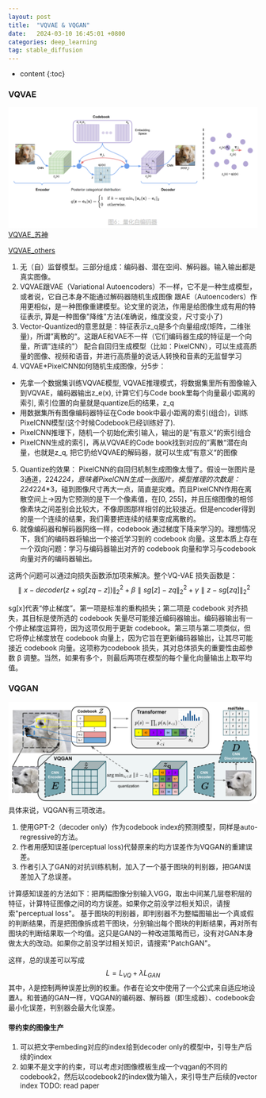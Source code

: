 ```yaml
---
layout: post
title:  "VQVAE & VQGAN"
date:   2024-03-10 16:45:01 +0800
categories: deep_learning
tag: stable_diffusion
---
```



* content
{:toc}
### VQVAE
![VQVAE](https://github.com/Colorfu1/Colorful.io/raw/master/_posts/resources/2024-03-10-170201.png)
[VQVAE_苏神](https://kexue.fm/archives/6760)

[VQVAE_others](https://sunlin-ai.github.io/2022/06/02/VQ-VAE.html)

1. 无（自）监督模型。三部分组成：编码器、潜在空间、解码器。输入输出都是真实图像。
2. VQVAE跟VAE（Variational Autoencoders）不一样，它不是一种生成模型，或者说，它自己本身不能通过解码器随机生成图像
跟AE（Autoencoders）作用更相似，是一种图像重建模型。论文里的说法，作用是给图像生成有用的特征表示, 算是一种图像"降维"方法(准确说，维度没变，尺寸变小了)
3. Vector-Quantized的意思就是：特征表示z_q是多个向量组成(矩阵，二维张量)，所谓”离散的“。这跟AE和VAE不一样（它们编码器生成的特征是一个向量，所谓"连续的"）
配合自回归生成模型（比如：PixelCNN），可以生成高质量的图像、视频和语音，并进行高质量的说话人转换和音素的无监督学习
4. VQVAE+PixelCNN如何随机生成图像，分5步：
  - 先拿一个数据集训练VQVAE模型, VQVAE推理模式，将数据集里所有图像输入到VQVAE，编码器输出z_e(x), 计算它们与Code book里每个向量最小距离的索引, 索引位置的向量就是quantize后的结果，z_q
  - 用数据集所有图像编码器特征在Code book中最小距离的索引(组合)，训练PixelCNN模型(这个时候Codebook已经训练好了).
  - PixelCNN推理下，随机一个初始化索引输入，输出的是”有意义“的索引组合
  - PixelCNN生成的索引，再从VQVAE的Code book找到对应的”离散“潜在向量，也就是z_q, 把它扔给VQVAE的解码器，就可以生成”有意义“的图像
5. Quantize的效果： PixelCNN的自回归机制生成图像太慢了。假设一张图片是3通道，224*224，意味着PixelCNN生成一张图片，模型推理的次数是：224*224*3，碰到图像尺寸再大一点，简直是灾难。而且PixelCNN作用在离散空间上->因为它预测的是下一个像素值，在[0, 255]，并且压缩图像的相邻像素块之间差别会比较大，不像原图那样相邻的比较接近。但是encoder得到的是一个连续的结果，我们需要把连续的结果变成离散的。
5. 就像编码器和解码器网络一样，codebook 通过梯度下降来学习的。理想情况下，我们的编码器将输出一个接近学习到的 codebook 向量。这里本质上存在一个双向问题：学习与编码器输出对齐的 codebook 向量和学习与codebook 向量对齐的编码器输出。

这两个问题可以通过向损失函数添加项来解决。整个VQ-VAE 损失函数是：
$$
∥x−decoder(z+sg[zq−z])∥_2^2+β∥sg[z]−zq∥_2^2+γ∥z−sg[zq]∥_2^2
$$


sg[x]代表“停止梯度”。第一项是标准的重构损失；第二项是 codebook 对齐损失，其目标是使所选的 codebook 矢量尽可能接近编码器输出。编码器输出有一个停止梯度运算符，因为这项仅用于更新 codebook。第三项与第二项类似，但它将停止梯度放在 codebook 向量上，因为它旨在更新编码器输出，让其尽可能接近 codebook 向量。这项称为codebook 损失，其对总体损失的重要性由超参数 
β 调整。当然，如果有多个，则最后两项在模型的每个量化向量输出上取平均值。

### VQGAN
![VQGAN](https://github.com/Colorfu1/Colorful.io/raw/master/_posts/resources/2024-03-11-110918.png)
具体来说，VQGAN有三项改进。
1. 使用GPT-2（decoder only）作为codebook index的预测模型，同样是auto-regressive的方法。
2. 作者用感知误差(perceptual loss)代替原来的均方误差作为VQGAN的重建误差。
3. 作者引入了GAN的对抗训练机制，加入了一个基于图块的判别器，把GAN误差加入了总误差。

计算感知误差的方法如下：把两幅图像分别输入VGG，取出中间某几层卷积层的特征，计算特征图像之间的均方误差。如果你之前没学过相关知识，请搜索"perceptual loss"。
基于图块的判别器，即判别器不为整幅图输出一个真或假的判断结果，而是把图像拆成若干图块，分别输出每个图块的判断结果，再对所有图块的判断结果取一个均值。这只是GAN的一种改进策略而已，没有对GAN本身做太大的改动。如果你之前没学过相关知识，请搜索"PatchGAN"。

这样，总的误差可以写成
$$
L = L_{VQ} + \lambda L_{GAN}
$$
其中，$\lambda$是控制两种误差比例的权重。作者在论文中使用了一个公式来自适应地设置$\lambda$。和普通的GAN一样，VQGAN的编码器、解码器（即生成器）、codebook会最小化误差，判别器会最大化误差。

#### 带约束的图像生产
1. 可以把文字embeding对应的index给到decoder only的模型中，引导生产后续的index
2. 如果不是文字的约束，可以考虑对图像模板生成一个vqgan的不同的codebook2，然后以codebook2的index做为输入，来引导生产后续的vector index
TODO: read paper